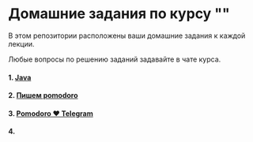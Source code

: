 # Домашние задания по курсу ""

В этом репозитории расположены ваши домашние задания к каждой лекции. 

Любые вопросы по решению заданий задавайте в чате курса.

#### 1. [Java](01)
#### 2. [Пишем pomodoro](02)
#### 3. [Pomodoro ❤️ Telegram](03)
#### 4. [](04)

